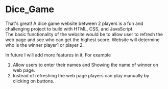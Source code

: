 # Dice_Game
That's great! A dice game website between 2 players is a fun and challenging project to build with HTML, CSS, and JavaScript.  
The basic functionality of the website would be to allow user to refresh the web page and  see who can get the highest score. 
Website will determine who is the winner player1 or player 2.


In future I will add more features in it, For example
1. Allow users to enter their names and Showing the name of winner on web page.
2. Instead of refreshing the web page players can play manually by clicking on buttons.
